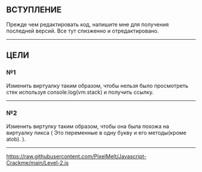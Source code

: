 ## ВСТУПЛЕНИЕ
Прежде чем редактировать код, напишите мне для получения последней версий.
Все тут спизженно и отредактировано.
___
## ЦЕЛИ

### №1
Изменить виртуалку таким образом, чтобы нельзя было просмотреть стек используя console.log(vm.stack) и получить ссылку.
___
### №2
Изменить виртулку таким образом, чтобы она была похожа на виртуалку пикса ( Это переменные в одну букву и его методы(кроме atob). ).
___
https://raw.githubusercontent.com/PixelMelt/Javascript-Crackme/main/Level-2.js

